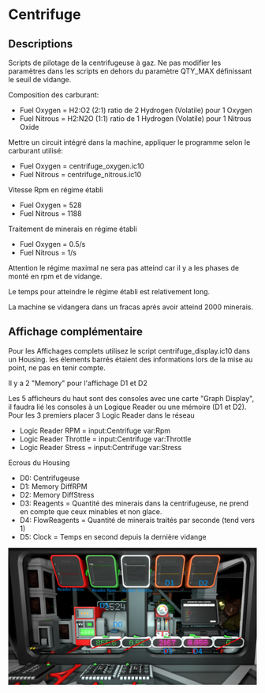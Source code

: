 # Centrifuge

## Descriptions

Scripts de pilotage de la centrifugeuse à gaz. Ne pas modifier les paramètres dans les scripts en dehors du paramètre QTY_MAX définissant le seuil de vidange.

Composition des carburant:
* Fuel Oxygen = H2:O2 (2:1) ratio de 2 Hydrogen (Volatile) pour 1 Oxygen
* Fuel Nitrous = H2:N2O (1:1) ratio de 1 Hydrogen (Volatile) pour 1 Nitrous Oxide

Mettre un circuit intégré dans la machine, appliquer le programme selon le carburant utilisé:
* Fuel Oxygen = centrifuge_oxygen.ic10
* Fuel Nitrous = centrifuge_nitrous.ic10

Vitesse Rpm en régime établi
* Fuel Oxygen = 528
* Fuel Nitrous = 1188

Traitement de minerais en régime établi
* Fuel Oxygen = 0.5/s
* Fuel Nitrous = 1/s

Attention le régime maximal ne sera pas atteind car il y a les phases de monté en rpm et de vidange.

Le temps pour atteindre le régime établi est relativement long.

La machine se vidangera dans un fracas après avoir atteind 2000 minerais.

## Affichage complémentaire

Pour les Affichages complets utilisez le script centrifuge_display.ic10 dans un Housing. les élements barrés étaient des informations lors de la mise au point, ne pas en tenir compte.

Il y a 2 "Memory" pour l'affichage D1 et D2

Les 5 afficheurs du haut sont des consoles avec une carte "Graph Display", il faudra lié les consoles à un Logique Reader ou une mémoire (D1 et D2).
Pour les 3 premiers placer 3 Logic Reader dans le réseau
* Logic Reader RPM = input:Centrifuge var:Rpm
* Logic Reader Throttle = input:Centrifuge var:Throttle
* Logic Reader Stress = input:Centrifuge var:Stress

Ecrous du Housing
* D0: Centrifugeuse
* D1: Memory DiffRPM
* D2: Memory DiffStress
* D3: Reagents = Quantité des minerais dans la centrifugeuse, ne prend en compte que ceux minables et non glace.
* D4: FlowReagents = Quantité de minerais traités par seconde (tend vers 1)
* D5: Clock = Temps en second depuis la dernière vidange

![Tableau de bord](/Centrifuge/centrifuge.png)